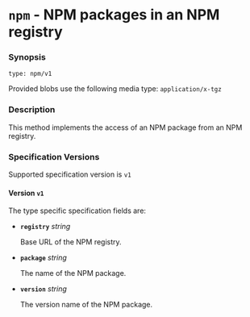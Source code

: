 # `npm` - NPM packages in an NPM registry


### Synopsis
```
type: npm/v1
```

Provided blobs use the following media type: `application/x-tgz`

### Description

This method implements the access of an NPM package from an NPM registry.


### Specification Versions

Supported specification version is `v1`

#### Version `v1`

The type specific specification fields are:

- **`registry`** *string*

  Base URL of the NPM registry.

- **`package`** *string*

  The name of the NPM package.

- **`version`** *string*

  The version name of the NPM package.


